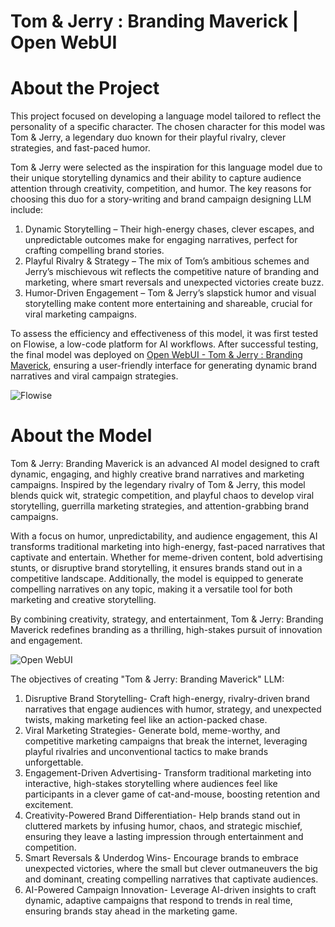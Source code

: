 # Tom & Jerry : Branding Maverick | Open WebUI




<h1>About the Project</h1>

This project focused on developing a language model tailored to reflect the personality of a specific character. The chosen character for this model was Tom & Jerry, a legendary duo known for their playful rivalry, clever strategies, and fast-paced humor.

Tom & Jerry were selected as the inspiration for this language model due to their unique storytelling dynamics and their ability to capture audience attention through creativity, competition, and humor. The key reasons for choosing this duo for a story-writing and brand campaign designing LLM include:
<ol>
<li>Dynamic Storytelling – Their high-energy chases, clever escapes, and unpredictable outcomes make for engaging narratives, perfect for crafting compelling brand stories.</li>
<li>Playful Rivalry & Strategy – The mix of Tom’s ambitious schemes and Jerry’s mischievous wit reflects the competitive nature of branding and marketing, where smart reversals and unexpected victories create buzz.</li>
<li>Humor-Driven Engagement – Tom & Jerry’s slapstick humor and visual storytelling make content more entertaining and shareable, crucial for viral marketing campaigns.</li>
</ol>

To assess the efficiency and effectiveness of this model, it was first tested on Flowise, a low-code platform for AI workflows. After successful testing, the final model was deployed on [Open WebUI - Tom & Jerry : Branding Maverick](https://openwebui.com/m/jasleen/tom--jerry-branding-maverick), ensuring a user-friendly interface for generating dynamic brand narratives and viral campaign strategies.

![Flowise](https://github.com/user-attachments/assets/42ebec24-6983-49b2-9684-1ce6745624f4)




<h1>About the Model</h1>

Tom & Jerry: Branding Maverick is an advanced AI model designed to craft dynamic, engaging, and highly creative brand narratives and marketing campaigns. Inspired by the legendary rivalry of Tom & Jerry, this model blends quick wit, strategic competition, and playful chaos to develop viral storytelling, guerrilla marketing strategies, and attention-grabbing brand campaigns.

With a focus on humor, unpredictability, and audience engagement, this AI transforms traditional marketing into high-energy, fast-paced narratives that captivate and entertain. Whether for meme-driven content, bold advertising stunts, or disruptive brand storytelling, it ensures brands stand out in a competitive landscape. Additionally, the model is equipped to generate compelling narratives on any topic, making it a versatile tool for both marketing and creative storytelling.

By combining creativity, strategy, and entertainment, Tom & Jerry: Branding Maverick redefines branding as a thrilling, high-stakes pursuit of innovation and engagement.

![Open WebUI](https://github.com/user-attachments/assets/4135108b-7a24-43bf-aa84-ff3e18cee370)

The objectives of creating "Tom & Jerry: Branding Maverick" LLM:
<ol>
<li>Disruptive Brand Storytelling- Craft high-energy, rivalry-driven brand narratives that engage audiences with humor, strategy, and unexpected twists, making marketing feel like an action-packed chase.</li>
<li>Viral Marketing Strategies- Generate bold, meme-worthy, and competitive marketing campaigns that break the internet, leveraging playful rivalries and unconventional tactics to make brands unforgettable.</li>
<li>Engagement-Driven Advertising- Transform traditional marketing into interactive, high-stakes storytelling where audiences feel like participants in a clever game of cat-and-mouse, boosting retention and excitement.</li>
<li>Creativity-Powered Brand Differentiation- Help brands stand out in cluttered markets by infusing humor, chaos, and strategic mischief, ensuring they leave a lasting impression through entertainment and competition.</li>
<li>Smart Reversals & Underdog Wins- Encourage brands to embrace unexpected victories, where the small but clever outmaneuvers the big and dominant, creating compelling narratives that captivate audiences.</li>
<li>AI-Powered Campaign Innovation- Leverage AI-driven insights to craft dynamic, adaptive campaigns that respond to trends in real time, ensuring brands stay ahead in the marketing game.</li>
</ol>
